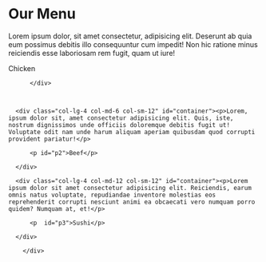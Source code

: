<!DOCTYPE html>
<html lang="en">
<head>
    <meta charset="UTF-8">
    <meta http-equiv="X-UA-Compatible" content="IE=edge">
    <link rel="stylesheet" href="style.css">
    <meta name="viewport" content="width=device-width, initial-scale=1.0">
    <title>Document</title>
    
</head>
<body>
    <div class="row">
        <h1>Our Menu</h1>
      <div class="col-lg-4 col-md-6 col-sm-12" id="container">
        <p>Lorem ipsum dolor, sit amet consectetur, adipisicing elit. Deserunt ab quia eum possimus debitis illo consequuntur cum impedit! Non hic ratione minus reiciendis esse laboriosam rem fugit, quam ut iure!</p>
          <p id="p1">Chicken</p>
    
          </div>
    
      
    
      <div class="col-lg-4 col-md-6 col-sm-12" id="container"><p>Lorem, ipsum dolor sit, amet consectetur adipisicing elit. Quis, iste, nostrum dignissimos unde officiis doloremque debitis fugit ut! Voluptate odit nam unde harum aliquam aperiam quibusdam quod corrupti provident pariatur!</p>
    
          <p id="p2">Beef</p>
    
      </div>
    
      <div class="col-lg-4 col-md-12 col-sm-12" id="container"><p>Lorem ipsum dolor sit amet consectetur adipisicing elit. Reiciendis, earum omnis natus voluptate, repudiandae inventore molestias eos reprehenderit corrupti nesciunt animi ea obcaecati vero numquam porro quidem? Numquam at, et!</p>
    
          <p  id="p3">Sushi</p>
    
      </div>
    
        </div>	
</body>
</html>
